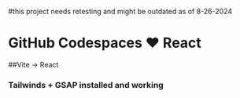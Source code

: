 #this project needs retesting and might be outdated as of 8-26-2024

# GitHub Codespaces ♥️ React

##Vite -> React 

### Tailwinds + GSAP installed and working

